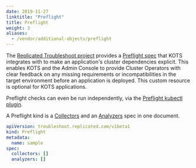 ```yaml
---
date: 2019-11-27
linktitle: "Preflight"
title: Preflight
weight: 3
aliases:
  - /vendor/additional-objects/preflight
---
```

The [Replicated Troubleshoot project](https://github.com/replicatedhq/troubleshoot) provides a [Preflight spec](https://troubleshoot.sh/docs/preflight/creating/) that KOTS integrates with to make an application's cluster dependencies explicit. This enables KOTS and the Admin Console to provide Cluster Operators with clear feedback on any missing requirements or incompatibilities in the target environment before an application is deployed. This custom resource is optional for KOTS applications.

Preflight checks can even be run independently, via the [Preflight kubectl plugin](https://troubleshoot.sh/docs/preflight/overview/).

A Preflight kind is a [Collectors](https://troubleshoot.sh/reference/collectors/overview/) and an [Analyzers](https://troubleshoot.sh/reference/analyzers/overview/) spec in one document.

```yaml
apiVersion: troubleshoot.replicated.com/v1beta1
kind: Preflight
metadata:
  name: sample
spec:
  collectors: []
  analyzers: []
```
